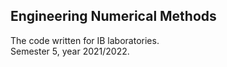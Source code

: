 ## Engineering Numerical Methods

The code written for IB laboratories.  
Semester 5, year 2021/2022.
